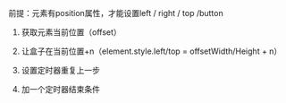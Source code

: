 前提：元素有position属性，才能设置left / right / top /button

1. 获取元素当前位置（offset）

2. 让盒子在当前位置+n（element.style.left/top = offsetWidth/Height + n）

3. 设置定时器重复上一步

4. 加一个定时器结束条件

   